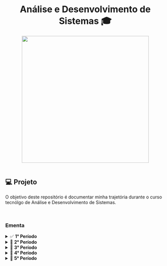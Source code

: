 <h1 align="center">
  Análise e Desenvolvimento de Sistemas 🎓
</h1>

<div align="center">
    <img src="https://t2.tudocdn.net/572277?w=646&h=284" width="400px" /> 
</div>

<br>

## 💻 Projeto

O objetivo deste repositório é documentar minha trajetória durante o curso tecnólgo de Análise e Desenvolvimento de Sistemas.

<br>

### Ementa

<details>
  <summary>✅ <b>1° Período</b></summary>
  <ul>
    <li><a href="./design_de_interacao_humano_maquina" style="text-decoration:none;">✅<i> Design de Interação Humano-Máquina</i></a></li>
    <li><a href="./introducao_a_redes_de_computadores" style="text-decoration:none;">✅<i> Introdução a Redes de Computadores</i></a></li>
    <li><a href="./introducao_ao_desenvolvimento_web" style="text-decoration:none;">✅<i> Introdução ao Desenvolvimento Web</i></a></li>
    <li><a href="./metamatica_discreta" style="text-decoration:none;">✅<i> Matemática Discreta</i></a></li>
    <li><a href="./pensamento_computacional_e_algoritmos style="text-decoration:none;">✅<i> Pensamento Computacional e Algoritmos</i></a></li>
    <li><a href="./projeto_integrador_I" style="text-decoration:none;">✅<i>Projeto Integrador I: Concepção e Prototipação</i></a></li>
  </ul>
</details>

<details>
  <summary>🔄 <b>2° Período</b></summary>
  <ul>
    <li><a href="./" style="text-decoration:none;">🔄<i> Arquitetura de Computadores e Sistemas Operacionais</i></a></li>
    <li><a href="./" style="text-decoration:none;">🔄<i> Banco de Dados</i></a></li>
    <li><a href="./" style="text-decoration:none;">🔄<i> Estrutura de Dados</i></a></li>
    <li><a href="./" style="text-decoration:none;">🔄<i> Informática e Sociedade</i></a></li>
    <li><a href="./" style="text-decoration:none;">🔄<i> Programação Orientada a Objetos</i></a></li>
    <li><a href="./" style="text-decoration:none;">🔄<i> Projeto Integrador II: Modelagem de Banco de Dados</i></a></li>
  </ul>
</details>

<details>
  <summary>🔄 <b>3° Período</b></summary>
  <ul>
    <li><a href="./" style="text-decoration:none;">🔄<i> Análise e Projeto de Software</i></a></li>
    <li><a href="./" style="text-decoration:none;">🔄<i> Arquitetura e Software</i></a></li>
    <li><a href="./" style="text-decoration:none;">🔄<i> Computação em Nuvem e Web Services</i></a></li>
    <li><a href="./" style="text-decoration:none;">🔄<i> Configuração e Manutenção de Software</i></a></li>
    <li><a href="./" style="text-decoration:none;">🔄<i> Design de Interação Humano-Máquina</i></a></li>
    <li><a href="./" style="text-decoration:none;">🔄<i> Estatística Aplicada</i></a></li>
    <li><a href="./" style="text-decoration:none;">🔄<i> Projeto0 Integrador III: Desenvolvimento Full Stack</i></a></li>
  </ul>
</details>

<details>
  <summary>🔄 <b>4° Período</b></summary>
  <ul>
    <li><a href="./" style="text-decoration:none;">🔄<i> Análise e Visualização de Dados</i></a></li>
    <li><a href="./" style="text-decoration:none;">🔄<i> Desenvolvimentos de Aplicações Móveis</i></a></li>
    <li><a href="./" style="text-decoration:none;">🔄<i> Gestão de Projetos e Governança de TI</i></a></li>
    <li><a href="./" style="text-decoration:none;">🔄<i> Inovação e Empreendedorismo</i></a></li>
    <li><a href="./" style="text-decoration:none;">🔄<i> Sistemas Distribuídos</i></a></li>
    <li><a href="./" style="text-decoration:none;">🔄<i> Projeto Integrador 4: Aplicações Móveis</i></a></li>
  </ul>
</details>

<details>
  <summary>🔄 <b>5° Período</b></summary>
  <ul>
    <li><a href="./" style="text-decoration:none;">🔄<i> Big Data e Data Science</i></a></li>
    <li><a href="./" style="text-decoration:none;">🔄<i> Inteligência Artificial</i></a></li>
    <li><a href="./" style="text-decoration:none;">🔄<i> Testes e Verificação de Software</i></a></li>
    <li><a href="./" style="text-decoration:none;">🔄<i> Sistemas Embarcados</i></a></li>
    <li><a href="./" style="text-decoration:none;">🔄<i> Segurança da Informação</i></a></li>
    <li><a href="./" style="text-decoration:none;">🔄<i> Projeto Integrador 5: Sistemas Inteligentes</i></a></li>
  </ul>
</details>

<br>
